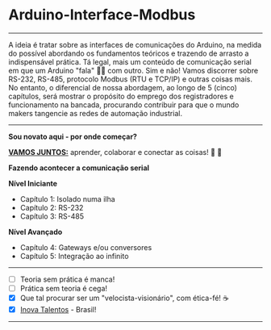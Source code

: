 # Arduino-Interface-Modbus
***
A ideia é tratar sobre as interfaces de comunicações do Arduino, na medida do possível abordando os fundamentos teóricos e trazendo de arrasto a indispensável prática. Tá legal, mais um conteúdo de comunicação serial em que um Arduino "fala" :man_facepalming: com outro. Sim e não! Vamos discorrer sobre RS-232, RS-485, protocolo Modbus (RTU e TCP/IP) e outras coisas mais. No entanto, o diferencial de nossa abordagem, ao longo de 5 (cinco) capítulos, será mostrar o propósito do emprego dos registradores e funcionamento na bancada, procurando contribuir para que o mundo makers tangencie as redes de automação industrial.
***
**Sou novato aqui - por onde começar?**

[**VAMOS JUNTOS:**](https://github.com/Mario-Camara/Arduino-Interface-Modbus/wiki/Capa:-fazendo-acontecer-a-comunica%C3%A7%C3%A3o-serial) aprender, colaborar e conectar as coisas! :fist_right: :fist_left:

**Fazendo acontecer a comunicação serial**

**Nível Iniciante**
- Capítulo 1: Isolado numa ilha
- Capítulo 2: RS-232
- Capítulo 3: RS-485

**Nível Avançado**
- Capítulo 4: Gateways e/ou conversores
- Capítulo 5: Integração ao infinito

***
- [ ] Teoria sem prática é manca!
- [ ] Prática sem teoria é cega!
- [x] Que tal procurar ser um "velocista-visionário", com ética-fé!   :coffee:
- [x] [Inova Talentos](https://www.portaldaindustria.com.br/inovatalentos/) - Brasil!
*** 
